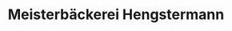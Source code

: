 ---
title: "Meisterbäckerei Hengstermann"
url: /nordhausen/meisterbaeckerei-hengstermann/
shop: Bäckerei
---